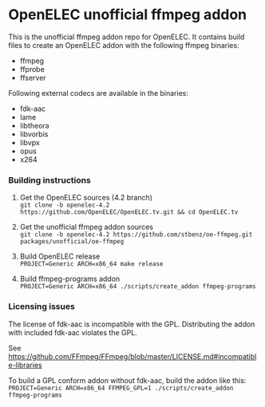 OpenELEC unofficial ffmpeg addon
================================

This is the unofficial ffmpeg addon repo for OpenELEC. It contains build files
to create an OpenELEC addon with the following ffmpeg binaries:
* ffmpeg
* ffprobe
* ffserver

Following external codecs are available in the binaries:
* fdk-aac
* lame
* libtheora
* libvorbis
* libvpx
* opus
* x264

### Building instructions

1. Get the OpenELEC sources (4.2 branch)  
`git clone -b openelec-4.2 https://github.com/OpenELEC/OpenELEC.tv.git &&
cd OpenELEC.tv`

2. Get the unofficial ffmpeg addon sources  
`git clone -b openelec-4.2 https://github.com/stbenz/oe-ffmpeg.git packages/unofficial/oe-ffmpeg`

3. Build OpenELEC release  
`PROJECT=Generic ARCH=x86_64 make release`

4. Build ffmpeg-programs addon  
`PROJECT=Generic ARCH=x86_64 ./scripts/create_addon ffmpeg-programs`

### Licensing issues

The license of fdk-aac is incompatible with the GPL. Distributing the addon with
included fdk-aac violates the GPL.

See https://github.com/FFmpeg/FFmpeg/blob/master/LICENSE.md#incompatible-libraries

To build a GPL conform addon without fdk-aac, build the addon like this:  
`PROJECT=Generic ARCH=x86_64 FFMPEG_GPL=1 ./scripts/create_addon ffmpeg-programs`
